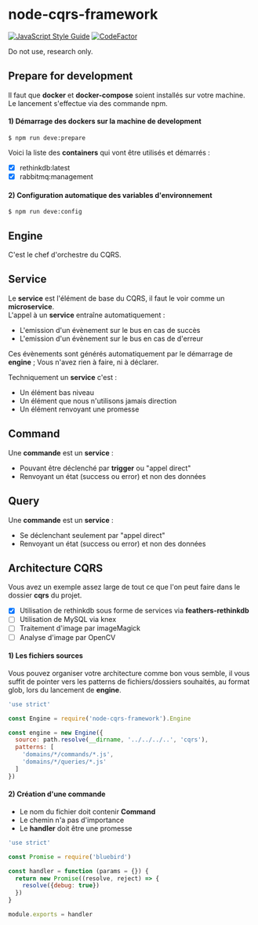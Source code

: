 # node-cqrs-framework

[![JavaScript Style Guide](https://img.shields.io/badge/code%20style-standard-brightgreen.svg)](http://standardjs.com/)
[![CodeFactor](https://www.codefactor.io/repository/github/gperreymond/node-cqrs-framework/badge)](https://www.codefactor.io/repository/github/gperreymond/node-cqrs-framework)

Do not use, research only.  

## Prepare for development

Il faut que __docker__ et __docker-compose__ soient installés sur votre machine.  
Le lancement s'effectue via des commande npm.

#### 1) Démarrage des dockers sur la machine de development

```
$ npm run deve:prepare
```

Voici la liste des __containers__ qui vont être utilisés et démarrés :

- [x] rethinkdb:latest
- [x] rabbitmq:management

#### 2) Configuration automatique des variables d'environnement

```
$ npm run deve:config
```

## Engine

C'est le chef d'orchestre du CQRS.

## Service

Le __service__ est l'élément de base du CQRS, il faut le voir comme un __microservice__.  
L'appel à un __service__ entraîne automatiquement :

- L'emission d'un évènement sur le bus en cas de succès
- L'emission d'un évènement sur le bus en cas de d'erreur

Ces évènements sont générés automatiquement par le démarrage de __engine__ ; Vous n'avez rien à faire, ni à déclarer.

Techniquement un __service__ c'est :

- Un élément bas niveau
- Un élément que nous n'utilisons jamais direction
- Un élément renvoyant une promesse

## Command

Une __commande__ est un __service__ :

- Pouvant être déclenché par __trigger__ ou "appel direct"
- Renvoyant un état (success ou error) et non des données

## Query

Une __commande__ est un __service__ :

- Se déclenchant seulement par "appel direct"
- Renvoyant un état (success ou error) et non des données

## Architecture CQRS

Vous avez un exemple assez large de tout ce que l'on peut faire dans le dossier __cqrs__ du projet.

- [x] Utilisation de rethinkdb sous forme de services via __feathers-rethinkdb__
- [ ] Utilisation de MySQL via knex
- [ ] Traitement d'image par imageMagick
- [ ] Analyse d'image par OpenCV

#### 1) Les fichiers sources

Vous pouvez organiser votre architecture comme bon vous semble, il vous suffit de pointer vers les patterns de fichiers/dossiers souhaités, au format glob, lors du lancement de __engine__.

```javascript
'use strict'

const Engine = require('node-cqrs-framework').Engine

const engine = new Engine({
  source: path.resolve(__dirname, '../../../..', 'cqrs'),
  patterns: [
    'domains/*/commands/*.js',
    'domains/*/queries/*.js'
  ]
})
```

#### 2) Création d'une commande

- Le nom du fichier doit contenir __Command__
- Le chemin n'a pas d'importance
- Le __handler__ doit être une promesse

```javascript
'use strict'

const Promise = require('bluebird')

const handler = function (params = {}) {
  return new Promise((resolve, reject) => {
    resolve({debug: true})
  })
}

module.exports = handler
```
